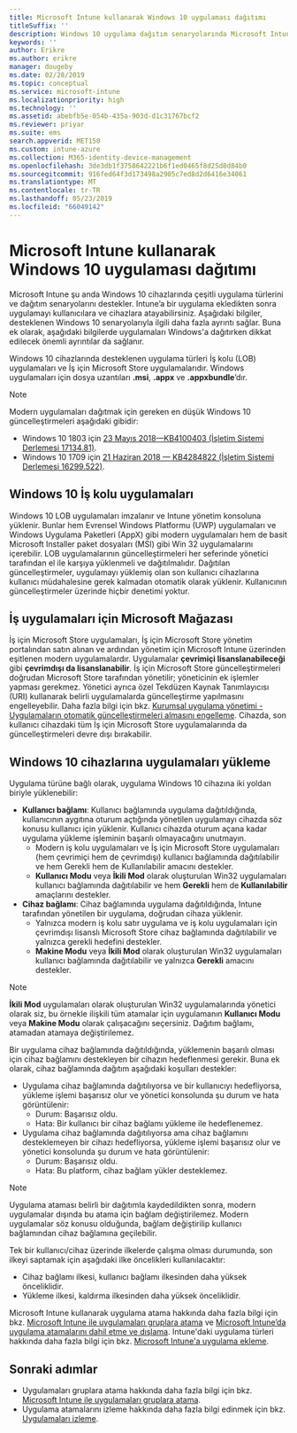 ```yaml
---
title: Microsoft Intune kullanarak Windows 10 uygulaması dağıtımı
titleSuffix: ''
description: Windows 10 uygulama dağıtım senaryolarında Microsoft Intune kullanılabilir hakkında bilgi edinin.
keywords: ''
author: Erikre
ms.author: erikre
manager: dougeby
ms.date: 02/28/2019
ms.topic: conceptual
ms.service: microsoft-intune
ms.localizationpriority: high
ms.technology: ''
ms.assetid: abebfb5e-054b-435a-903d-d1c31767bcf2
ms.reviewer: priyar
ms.suite: ems
search.appverid: MET150
ms.custom: intune-azure
ms.collection: M365-identity-device-management
ms.openlocfilehash: 3de3db1f3758642221b6f1ed0465f8d25d8d84b0
ms.sourcegitcommit: 916fed64f3d173498a2905c7ed8d2d6416e34061
ms.translationtype: MT
ms.contentlocale: tr-TR
ms.lasthandoff: 05/23/2019
ms.locfileid: "66049142"
---
```

# <a name="windows-10-app-deployment-using-microsoft-intune"></a>Microsoft Intune kullanarak Windows 10 uygulaması dağıtımı 

Microsoft Intune şu anda Windows 10 cihazlarında çeşitli uygulama türlerini ve dağıtım senaryolarını destekler. Intune’a bir uygulama ekledikten sonra uygulamayı kullanıcılara ve cihazlara atayabilirsiniz. Aşağıdaki bilgiler, desteklenen Windows 10 senaryolarıyla ilgili daha fazla ayrıntı sağlar. Buna ek olarak, aşağıdaki bilgilerde uygulamaları Windows'a dağıtırken dikkat edilecek önemli ayrıntılar da sağlanır. 

Windows 10 cihazlarında desteklenen uygulama türleri İş kolu (LOB) uygulamaları ve İş için Microsoft Store uygulamalarıdır. Windows uygulamaları için dosya uzantıları **.msi**, **.appx** ve **.appxbundle**’dır.  

> [!Note]
> Modern uygulamaları dağıtmak için gereken en düşük Windows 10 güncelleştirmeleri aşağıdaki gibidir:
> - Windows 10 1803 için [23 Mayıs 2018—KB4100403 (İşletim Sistemi Derlemesi 17134.81)](https://support.microsoft.com/help/4100403/windows-10-update-kb4100403).
> - Windows 10 1709 için [21 Haziran 2018 — KB4284822 (İşletim Sistemi Derlemesi 16299.522)](https://support.microsoft.com/help/4284822).

## <a name="windows-10-line-of-business-apps"></a>Windows 10 İş kolu uygulamaları

Windows 10 LOB uygulamaları imzalanır ve Intune yönetim konsoluna yüklenir. Bunlar hem Evrensel Windows Platformu (UWP) uygulamaları ve Windows Uygulama Paketleri (AppX) gibi modern uygulamaları hem de basit Microsoft Installer paket dosyaları (MSI) gibi Win 32 uygulamalarını içerebilir. LOB uygulamalarının güncelleştirmeleri her seferinde yönetici tarafından el ile karşıya yüklenmeli ve dağıtılmalıdır. Dağıtılan güncelleştirmeler, uygulamayı yüklemiş olan son kullanıcı cihazlarına kullanıcı müdahalesine gerek kalmadan otomatik olarak yüklenir. Kullanıcının güncelleştirmeler üzerinde hiçbir denetimi yoktur. 

## <a name="microsoft-store-for-business-apps"></a>İş uygulamaları için Microsoft Mağazası

İş için Microsoft Store uygulamaları, İş için Microsoft Store yönetim portalından satın alınan ve ardından yönetim için Microsoft Intune üzerinden eşitlenen modern uygulamalardır. Uygulamalar **çevrimiçi lisanslanabileceği** gibi **çevrimdışı da lisanslanabilir**. İş için Microsoft Store güncelleştirmeleri doğrudan Microsoft Store tarafından yönetilir; yöneticinin ek işlemler yapması gerekmez. Yönetici ayrıca özel Tekdüzen Kaynak Tanımlayıcısı (URI) kullanarak belirli uygulamalarda güncelleştirme yapılmasını engelleyebilir. Daha fazla bilgi için bkz. [Kurumsal uygulama yönetimi - Uygulamaların otomatik güncelleştirmeleri almasını engelleme](https://docs.microsoft.com/windows/client-management/mdm/enterprise-app-management#prevent-app-from-automatic-updates). Cihazda, son kullanıcı cihazdaki tüm İş için Microsoft Store uygulamalarında da güncelleştirmeleri devre dışı bırakabilir. 

## <a name="installing-apps-on-windows-10-devices"></a>Windows 10 cihazlarına uygulamaları yükleme
Uygulama türüne bağlı olarak, uygulama Windows 10 cihazına iki yoldan biriyle yüklenebilir:

- **Kullanıcı bağlamı**: Kullanıcı bağlamında uygulama dağıtıldığında, kullanıcının aygıtına oturum açtığında yönetilen uygulamayı cihazda söz konusu kullanıcı için yüklenir. Kullanıcı cihazda oturum açana kadar uygulama yükleme işleminin başarılı olmayacağını unutmayın. 
    - Modern iş kolu uygulamaları ve İş için Microsoft Store uygulamaları (hem çevrimiçi hem de çevrimdışı) kullanıcı bağlamında dağıtılabilir ve hem Gerekli hem de Kullanılabilir amacını destekler.
    - **Kullanıcı Modu** veya **İkili Mod** olarak oluşturulan Win32 uygulamaları kullanıcı bağlamında dağıtılabilir ve hem **Gerekli** hem de **Kullanılabilir** amaçlarını destekler. 
- **Cihaz bağlamı**: Cihaz bağlamında uygulama dağıtıldığında, Intune tarafından yönetilen bir uygulama, doğrudan cihaza yüklenir.
    - Yalnızca modern iş kolu satır uygulama ve iş kolu uygulamaları için çevrimdışı lisanslı Microsoft Store cihaz bağlamında dağıtılabilir ve yalnızca gerekli hedefini destekler.
    - **Makine Modu** veya **İkili Mod** olarak oluşturulan Win32 uygulamaları kullanıcı bağlamında dağıtılabilir ve yalnızca **Gerekli** amacını destekler.

> [!NOTE]
> **İkili Mod** uygulamaları olarak oluşturulan Win32 uygulamalarında yönetici olarak siz, bu örnekle ilişkili tüm atamalar için uygulamanın **Kullanıcı Modu** veya **Makine Modu** olarak çalışacağını seçersiniz. Dağıtım bağlamı, atamadan atamaya değiştirilemez.  

Bir uygulama cihaz bağlamında dağıtıldığında, yüklemenin başarılı olması için cihaz bağlamını destekleyen bir cihazın hedeflenmesi gerekir. Buna ek olarak, cihaz bağlamında dağıtım aşağıdaki koşulları destekler:
- Uygulama cihaz bağlamında dağıtılıyorsa ve bir kullanıcıyı hedefliyorsa, yükleme işlemi başarısız olur ve yönetici konsolunda şu durum ve hata görüntülenir:
    - Durum: Başarısız oldu.
    - Hata: Bir kullanıcı bir cihaz bağlamı yükleme ile hedeflenemez.
- Uygulama cihaz bağlamında dağıtılıyorsa ama cihaz bağlamını desteklemeyen bir cihazı hedefliyorsa, yükleme işlemi başarısız olur ve yönetici konsolunda şu durum ve hata görüntülenir:
    - Durum: Başarısız oldu.
    - Hata: Bu platform, cihaz bağlam yükler desteklemez. 

> [!Note]
> Uygulama ataması belirli bir dağıtımla kaydedildikten sonra, modern uygulamalar dışında bu atama için bağlam değiştirilemez. Modern uygulamalar söz konusu olduğunda, bağlam değiştirilip kullanıcı bağlamından cihaz bağlamına geçilebilir. 

Tek bir kullanıcı/cihaz üzerinde ilkelerde çalışma olması durumunda, son ilkeyi saptamak için aşağıdaki ilke öncelikleri kullanılacaktır:
- Cihaz bağlamı ilkesi, kullanıcı bağlamı ilkesinden daha yüksek önceliklidir. 
- Yükleme ilkesi, kaldırma ilkesinden daha yüksek önceliklidir.

Microsoft Intune kullanarak uygulama atama hakkında daha fazla bilgi için bkz. [Microsoft Intune ile uygulamaları gruplara atama](apps-deploy.md) ve [Microsoft Intune’da uygulama atamalarını dahil etme ve dışlama](apps-inc-exl-assignments.md). Intune'daki uygulama türleri hakkında daha fazla bilgi için bkz. [Microsoft Intune'a uygulama ekleme](apps-add.md).

## <a name="next-steps"></a>Sonraki adımlar

- Uygulamaları gruplara atama hakkında daha fazla bilgi için bkz. [Microsoft Intune ile uygulamaları gruplara atama](apps-deploy.md).
- Uygulama atamalarını izleme hakkında daha fazla bilgi edinmek için bkz. [Uygulamaları izleme](apps-monitor.md).
